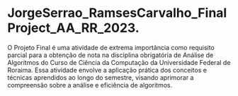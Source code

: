 # JorgeSerrao_RamsesCarvalho_FinalProject_AA_RR_2023.
O Projeto Final é uma atividade de extrema importância como requisito parcial para a obtenção de nota na disciplina obrigatória de Análise de Algoritmos do Curso de Ciência da Computação da Universidade Federal de Roraima. Essa atividade envolve a aplicação prática dos conceitos e técnicas aprendidos ao longo do semestre, visando aprimorar a compreensão sobre a análise e eficiência de algoritmos.
